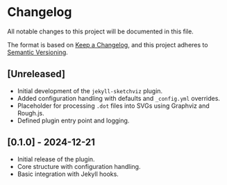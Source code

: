 # Changelog

All notable changes to this project will be documented in this file.

The format is based on [Keep a Changelog](https://keepachangelog.com/en/1.0.0/), and this project adheres to [Semantic Versioning](https://semver.org/spec/v2.0.0.html).

## [Unreleased]
- Initial development of the `jekyll-sketchviz` plugin.
- Added configuration handling with defaults and `_config.yml` overrides.
- Placeholder for processing `.dot` files into SVGs using Graphviz and Rough.js.
- Defined plugin entry point and logging.

## [0.1.0] - 2024-12-21
- Initial release of the plugin.
- Core structure with configuration handling.
- Basic integration with Jekyll hooks.
